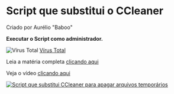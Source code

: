 # Script que substitui o CCleaner
Criado por Aurélio "Baboo"

**Executar o Script como administrador.**

![Vírus Total](https://i.imgur.com/Npg5Bgz.png) [Vírus Total](https://www.virustotal.com/en/file/a62aa8843d3abb7308ac89cf1d109bf47073949a8e6fa77f12fe4c98e4d08d6a/analysis/)

Leia a matéria completa [clicando aqui](https://www.baboo.com.br/windows-10/conteudo-essencial-windows/script-que-substitui-o-ccleaner/%3famp)

Veja o vídeo [clicando aqui](https://www.youtube.com/watch?v=ybh0sXgzmXQ)

[![Script que substitui CCleaner para apagar arquivos temporários](https://i.imgur.com/On6I5gm.png)](https://www.youtube.com/watch?v=ybh0sXgzmXQ)
